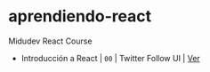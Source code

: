 # aprendiendo-react
Midudev React Course

- Introducción a React
  | `00` | Twitter Follow UI | [Ver](projects/00-hola-mundo)
